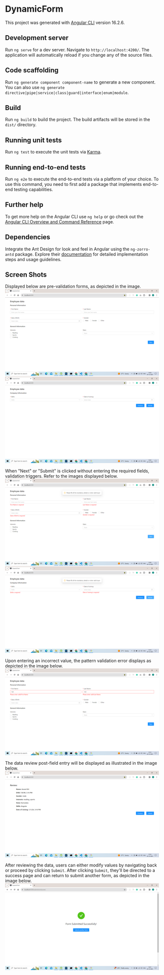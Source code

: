 # DynamicForm

This project was generated with [Angular CLI](https://github.com/angular/angular-cli) version 16.2.6.

## Development server

Run `ng serve` for a dev server. Navigate to `http://localhost:4200/`. The application will automatically reload if you change any of the source files.

## Code scaffolding

Run `ng generate component component-name` to generate a new component. You can also use `ng generate directive|pipe|service|class|guard|interface|enum|module`.

## Build

Run `ng build` to build the project. The build artifacts will be stored in the `dist/` directory.

## Running unit tests

Run `ng test` to execute the unit tests via [Karma](https://karma-runner.github.io).

## Running end-to-end tests

Run `ng e2e` to execute the end-to-end tests via a platform of your choice. To use this command, you need to first add a package that implements end-to-end testing capabilities.

## Further help

To get more help on the Angular CLI use `ng help` or go check out the [Angular CLI Overview and Command Reference](https://angular.io/cli) page.

## Dependencies

Integrate the Ant Design for look and feel in Angular using the `ng-zorro-antd` package. Explore their [documentation](https://github.com/NG-ZORRO/ng-zorro-antd) for detailed implementation steps and usage guidelines.

## Screen Shots

Displayed below are pre-validation forms, as depicted in the image.
![img](/src/assets/Dynamic%20Form1.png)
![img](/src/assets/Dynamic%20Form2.png)

When "Next" or "Submit" is clicked without entering the required fields, validation triggers. Refer to the images displayed below.
![img](/src/assets/Required%20Fields1.png)
![img](/src/assets/Required%20Fields2.png)

Upon entering an incorrect value, the pattern validation error displays as depicted in the image below.
![img](/src/assets/Pattern%20Validation.png)

The data review post-field entry will be displayed as illustrated in the image below.
![img](/src/assets/Review.png)

After reviewing the data, users can either modify values by navigating back or proceed by clicking `Submit`. After clicking `Submit`, they'll be directed to a success page and can return to submit another form, as depicted in the image below.
![Alt text](/src/assets/Submit%20Form.png)
